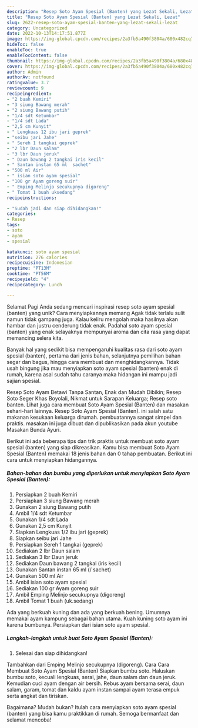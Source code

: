 ```yaml
---
description: "Resep Soto Ayam Spesial (Banten) yang Lezat Sekali, Lezat"
title: "Resep Soto Ayam Spesial (Banten) yang Lezat Sekali, Lezat"
slug: 2622-resep-soto-ayam-spesial-banten-yang-lezat-sekali-lezat
category: Uncategorized
date: 2022-10-13T14:17:51.877Z
image: https://img-global.cpcdn.com/recipes/2a3fb5a490f3804a/680x482cq70/soto-ayam-spesial-banten-foto-resep-utama.jpg
hideToc: false
enableToc: true
enableTocContent: false
thumbnail: https://img-global.cpcdn.com/recipes/2a3fb5a490f3804a/680x482cq70/soto-ayam-spesial-banten-foto-resep-utama.jpg
cover: https://img-global.cpcdn.com/recipes/2a3fb5a490f3804a/680x482cq70/soto-ayam-spesial-banten-foto-resep-utama.jpg
author: Admin
authorAv: notfound
ratingvalue: 3.7
reviewcount: 9
recipeingredient:
- "2 buah Kemiri"
- "3 siung Bawang merah"
- "2 siung Bawang putih"
- "1/4 sdt Ketumbar"
- "1/4 sdt Lada"
- "2,5 cm Kunyit"
- " Lengkuas 12 ibu jari geprek"
- "seibu jari Jahe"
- " Sereh 1 tangkai geprek"
- "2 lbr Daun salam"
- "3 lbr Daun jeruk"
- " Daun bawang 2 tangkai iris kecil"
- " Santan instan 65 ml  sachet"
- "500 ml Air"
- " isian soto ayam spesial"
- "100 gr Ayam goreng suir"
- " Emping Melinjo secukupnya digoreng"
- " Tomat 1 buah uksedang"
recipeinstructions:

- "Sudah jadi dan siap dihidangkan!"
categories:
- Resep
tags:
- soto
- ayam
- spesial

katakunci: soto ayam spesial 
nutrition: 276 calories
recipecuisine: Indonesian
preptime: "PT13M"
cooktime: "PT56M"
recipeyield: "4"
recipecategory: Lunch

---
```



Selamat Pagi Anda sedang mencari inspirasi resep soto ayam spesial (banten) yang unik? Cara menyiapkannya memang Agak tidak terlalu sulit namun tidak gampang juga. Kalau keliru mengolah maka hasilnya akan hambar dan justru cenderung tidak enak. Padahal soto ayam spesial (banten) yang enak selayaknya mempunyai aroma dan cita rasa yang dapat memancing selera kita.


Banyak hal yang sedikit bisa mempengaruhi kualitas rasa dari soto ayam spesial (banten), pertama dari jenis bahan, selanjutnya pemilihan bahan segar dan bagus, hingga cara membuat dan menghidangkannya. Tidak usah bingung jika mau menyiapkan soto ayam spesial (banten) enak di rumah, karena asal sudah tahu caranya maka hidangan ini mampu jadi sajian spesial.

Resep Soto Ayam Betawi Tanpa Santan, Enak dan Mudah Dibikin; Resep Soto Seger Khas Boyolali, Nikmat untuk Sarapan Keluarga; Resep soto banten. Lihat juga cara membuat Soto Ayam Spesial (Banten) dan masakan sehari-hari lainnya. Resep Soto Ayam Spesial (Banten). ini salah satu makanan kesukaan keluarga dirumah. pembuatannya sangat simpel dan praktis. masakan ini juga dibuat dan dipublikasikan pada akun youtube Masakan Bunda Ayuri.


Berikut ini ada beberapa tips dan trik praktis untuk membuat soto ayam spesial (banten) yang siap dikreasikan. Kamu bisa membuat Soto Ayam Spesial (Banten) memakai 18 jenis bahan dan 0 tahap pembuatan. Berikut ini cara untuk menyiapkan hidangannya.

<!--inarticleads1-->

##### Bahan-bahan dan bumbu yang diperlukan untuk menyiapkan Soto Ayam Spesial (Banten):

1. Persiapkan 2 buah Kemiri
1. Persiapkan 3 siung Bawang merah
1. Gunakan 2 siung Bawang putih
1. Ambil 1/4 sdt Ketumbar
1. Gunakan 1/4 sdt Lada
1. Gunakan 2,5 cm Kunyit
1. Siapkan  Lengkuas 1/2 ibu jari (geprek)
1. Siapkan seibu jari Jahe
1. Persiapkan  Sereh 1 tangkai (geprek)
1. Sediakan 2 lbr Daun salam
1. Sediakan 3 lbr Daun jeruk
1. Sediakan  Daun bawang 2 tangkai (iris kecil)
1. Gunakan  Santan instan 65 ml (/ sachet)
1. Gunakan 500 ml Air
1. Ambil  isian soto ayam spesial
1. Sediakan 100 gr Ayam goreng suir
1. Ambil  Emping Melinjo secukupnya (digoreng)
1. Ambil  Tomat 1 buah (uk.sedang)


Ada yang berkuah kuning dan ada yang berkuah bening. Umumnya memakai ayam kampung sebagai bahan utama. Kuah kuning soto ayam ini karena bumbunya. Persiapkan dari isian soto ayam spesial. 

<!--inarticleads2-->

##### Langkah-langkah untuk buat Soto Ayam Spesial (Banten):


1. Selesai dan siap dihidangkan!

Tambahkan dari Emping Melinjo secukupnya (digoreng). Cara Cara Membuat Soto Ayam Spesial (Banten) Siapkan bumbu soto. Haluskan bumbu soto, kecuali lengkuas, serai, jahe, daun salam dan daun jeruk. Kemudian cuci ayam dengan air bersih. Rebus ayam bersama serai, daun salam, garam, tomat dan kaldu ayam instan sampai ayam terasa empuk serta angkat dan tiriskan. 

Bagaimana? Mudah bukan? Itulah cara menyiapkan soto ayam spesial (banten) yang bisa kamu praktikkan di rumah. Semoga bermanfaat dan selamat mencoba!
